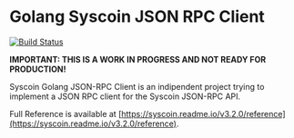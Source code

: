 # Golang Syscoin JSON RPC Client

[![Build Status](https://travis-ci.org/thebotguys/golang-syscoin-rpc-client.svg?branch=master)](https://travis-ci.org/thebotguys/golang-syscoin-rpc-client)

**IMPORTANT: THIS IS A WORK IN PROGRESS AND NOT READY FOR PRODUCTION!**

Syscoin Golang JSON-RPC Client is an indipendent project trying to implement a JSON RPC client for the Syscoin JSON-RPC API.

Full Reference is available at [https://syscoin.readme.io/v3.2.0/reference](https://syscoin.readme.io/v3.2.0/reference).
